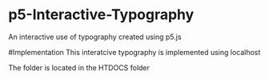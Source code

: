 # p5-Interactive-Typography
An interactive use of typography created using p5.js

#Implementation
This interatcive typography is implemented using localhost

The folder is located in the HTDOCS folder
